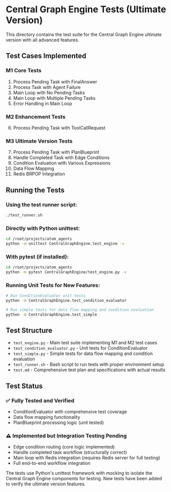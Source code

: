 # Central Graph Engine Tests (Ultimate Version)

This directory contains the test suite for the Central Graph Engine ultimate version with all advanced features.

## Test Cases Implemented

### M1 Core Tests
1. Process Pending Task with FinalAnswer
2. Process Task with Agent Failure
3. Main Loop with No Pending Tasks
4. Main Loop with Multiple Pending Tasks
5. Error Handling in Main Loop

### M2 Enhancement Tests
6. Process Pending Task with ToolCallRequest

### M3 Ultimate Version Tests
7. Process Pending Task with PlanBlueprint
8. Handle Completed Task with Edge Conditions
9. Condition Evaluation with Various Expressions
10. Data Flow Mapping
11. Redis BRPOP Integration

## Running the Tests

### Using the test runner script:
```bash
./test_runner.sh
```

### Directly with Python unittest:
```bash
cd /root/projects/atom_agents
python -m unittest CentralGraphEngine.test_engine -v
```

### With pytest (if installed):
```bash
cd /root/projects/atom_agents
python -m pytest CentralGraphEngine/test_engine.py -v
```

### Running Unit Tests for New Features:
```bash
# Run ConditionEvaluator unit tests
python -m CentralGraphEngine.test_condition_evaluator

# Run simple tests for data flow mapping and condition evaluation
python -m CentralGraphEngine.test_simple
```

## Test Structure

- `test_engine.py` - Main test suite implementing M1 and M2 test cases
- `test_condition_evaluator.py` - Unit tests for ConditionEvaluator
- `test_simple.py` - Simple tests for data flow mapping and condition evaluation
- `test_runner.sh` - Bash script to run tests with proper environment setup
- `test.md` - Comprehensive test plan and specifications with actual results

## Test Status

### ✅ Fully Tested and Verified
- ConditionEvaluator with comprehensive test coverage
- Data flow mapping functionality
- PlanBlueprint processing logic (unit tested)

### ⚠️ Implemented but Integration Testing Pending
- Edge condition routing (core logic implemented)
- Handle completed task workflow (structurally correct)
- Main loop with Redis integration (requires Redis server for full testing)
- Full end-to-end workflow integration

The tests use Python's unittest framework with mocking to isolate the Central Graph Engine components for testing. New tests have been added to verify the ultimate version features.